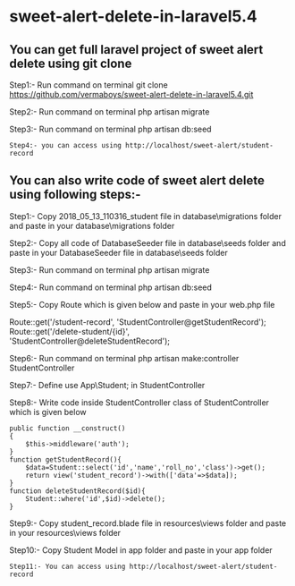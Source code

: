 # sweet-alert-delete-in-laravel5.4

## You can get full laravel project of sweet alert delete using git clone

Step1:- Run command on terminal git clone https://github.com/vermaboys/sweet-alert-delete-in-laravel5.4.git

Step2:- Run command on terminal php artisan migrate

Step3:- Run command on terminal php artisan db:seed

```
Step4:- you can access using http://localhost/sweet-alert/student-record
```

## You can also write code of sweet alert delete using following steps:-

Step1:- Copy 2018_05_13_110316_student file in database\migrations folder and paste in your database\migrations folder 

Step2:- Copy all code of DatabaseSeeder file in database\seeds folder and paste in your DatabaseSeeder file in database\seeds folder

Step3:- Run command on terminal php artisan migrate

Step4:- Run command on terminal php artisan db:seed

Step5:- Copy Route which is given below and paste in your web.php file

Route::get('/student-record', 'StudentController@getStudentRecord');
Route::get('/delete-student/{id}', 'StudentController@deleteStudentRecord');

Step6:- Run command on terminal php artisan make:controller StudentController

Step7:- Define use App\Student; in StudentController

Step8:- Write code inside StudentController class of StudentController which is given below
```
public function __construct()
{
    $this->middleware('auth');
}
function getStudentRecord(){
    $data=Student::select('id','name','roll_no','class')->get();
    return view('student_record')->with(['data'=>$data]);
}
function deleteStudentRecord($id){
    Student::where('id',$id)->delete();
}
```

Step9:- Copy student_record.blade file in resources\views folder and paste in your resources\views folder

Step10:- Copy Student Model in app folder and paste in your app folder

```
Step11:- You can access using http://localhost/sweet-alert/student-record
```